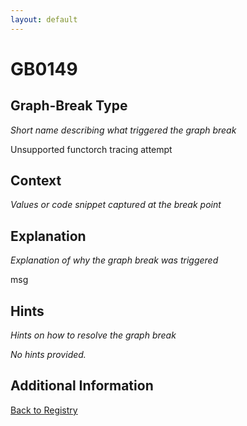 ```yaml
---
layout: default
---
```

# GB0149

## Graph-Break Type
*Short name describing what triggered the graph break*

Unsupported functorch tracing attempt

## Context
*Values or code snippet captured at the break point*



## Explanation
*Explanation of why the graph break was triggered*

msg

## Hints
*Hints on how to resolve the graph break*

*No hints provided.*


## Additional Information

<!-- ADDITIONAL INFORMATION START - Add custom information below this line -->

<!-- ADDITIONAL INFORMATION END -->

[Back to Registry](../index.html)
